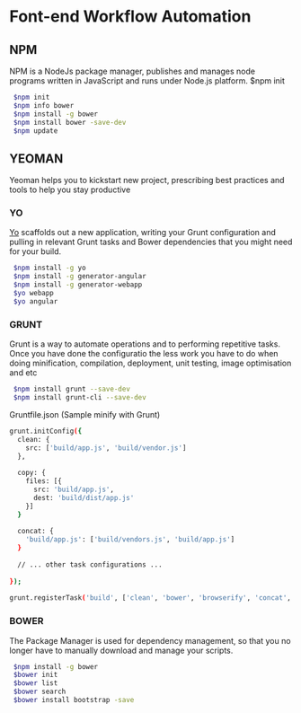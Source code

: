 # Font-end Workflow Automation

## NPM 
NPM is a NodeJs package manager, publishes and manages node programs written in JavaScript and runs under Node.js platform.
$npm init

```sh
 $npm init
 $npm info bower
 $npm install -g bower
 $npm install bower -save-dev
 $npm update
```

## YEOMAN
Yeoman helps you to kickstart new project, prescribing best practices and tools to help you stay productive
### YO
[Yo](http://bower.io/) scaffolds out a new application, writing your Grunt configuration and pulling in relevant Grunt tasks and Bower dependencies that you might need for your build.

```sh
 $npm install -g yo
 $npm install -g generator-angular
 $npm install -g generator-webapp
 $yo webapp
 $yo angular
```

### GRUNT
Grunt is a way to automate operations and to performing repetitive tasks. Once you have done the configuratio the less work you have to do when doing minification, compilation, deployment, unit testing, image optimisation and etc

```sh
 $npm install grunt --save-dev
 $npm install grunt-cli --save-dev
```

Gruntfile.json (Sample minify with Grunt)
```sh
grunt.initConfig({
  clean: {
    src: ['build/app.js', 'build/vendor.js']
  },
  
  copy: {
    files: [{
      src: 'build/app.js',
      dest: 'build/dist/app.js'
    }]
  }
  
  concat: {
    'build/app.js': ['build/vendors.js', 'build/app.js']
  }
  
  // ... other task configurations ...
  
});
 
grunt.registerTask('build', ['clean', 'bower', 'browserify', 'concat', 'copy']);
```

### BOWER
The Package Manager is used for dependency management, so that you no longer have to manually download and manage your scripts.

```sh
 $npm install -g bower
 $bower init
 $bower list
 $bower search
 $bower install bootstrap -save
```
